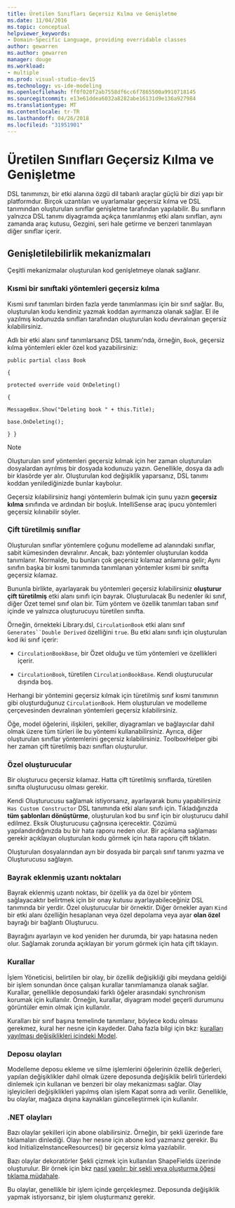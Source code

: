 ```yaml
---
title: Üretilen Sınıfları Geçersiz Kılma ve Genişletme
ms.date: 11/04/2016
ms.topic: conceptual
helpviewer_keywords:
- Domain-Specific Language, providing overridable classes
author: gewarren
ms.author: gewarren
manager: douge
ms.workload:
- multiple
ms.prod: visual-studio-dev15
ms.technology: vs-ide-modeling
ms.openlocfilehash: ff0f020f2ab7558df6cc6f7865500a9910718145
ms.sourcegitcommit: e13e61ddea6032a8282abe16131d9e136a927984
ms.translationtype: MT
ms.contentlocale: tr-TR
ms.lasthandoff: 04/26/2018
ms.locfileid: "31951901"
---
```

# <a name="overriding-and-extending-the-generated-classes"></a>Üretilen Sınıfları Geçersiz Kılma ve Genişletme
DSL tanımınızı, bir etki alanına özgü dil tabanlı araçlar güçlü bir dizi yapı bir platformdur. Birçok uzantıları ve uyarlamalar geçersiz kılma ve DSL tanımından oluşturulan sınıflar genişletme tarafından yapılabilir. Bu sınıfların yalnızca DSL tanımı diyagramda açıkça tanımlanmış etki alanı sınıfları, aynı zamanda araç kutusu, Gezgini, seri hale getirme ve benzeri tanımlayan diğer sınıflar içerir.

## <a name="extensibility-mechanisms"></a>Genişletilebilirlik mekanizmaları
 Çeşitli mekanizmalar oluşturulan kod genişletmeye olanak sağlanır.

### <a name="overriding-methods-in-a-partial-class"></a>Kısmi bir sınıftaki yöntemleri geçersiz kılma
 Kısmi sınıf tanımları birden fazla yerde tanımlanması için bir sınıf sağlar. Bu, oluşturulan kodu kendiniz yazmak koddan ayırmanıza olanak sağlar. El ile yazılmış kodunuzda sınıfları tarafından oluşturulan kodu devralınan geçersiz kılabilirsiniz.

 Adlı bir etki alanı sınıf tanımlarsanız DSL tanımı'nda, örneğin, `Book`, geçersiz kılma yöntemleri ekler özel kod yazabilirsiniz:

 `public partial class Book`

 `{`

 `protected override void OnDeleting()`

 `{`

 `MessageBox.Show("Deleting book " + this.Title);`

 `base.OnDeleting();`

 `} }`

> [!NOTE]
>  Oluşturulan sınıf yöntemleri geçersiz kılmak için her zaman oluşturulan dosyalardan ayrılmış bir dosyada kodunuzu yazın. Genellikle, dosya da adlı bir klasörde yer alır. Oluşturulan kod değişiklik yaparsanız, DSL tanımı koddan yenilediğinizde bunlar kaybolur.

 Geçersiz kılabilirsiniz hangi yöntemlerin bulmak için şunu yazın **geçersiz kılma** sınıfında ve ardından bir boşluk. IntelliSense araç ipucu yöntemleri geçersiz kılınabilir söyler.

### <a name="double-derived-classes"></a>Çift türetilmiş sınıflar
 Oluşturulan sınıflar yöntemlere çoğunu modelleme ad alanındaki sınıflar, sabit kümesinden devralınır. Ancak, bazı yöntemler oluşturulan kodda tanımlanır. Normalde, bu bunları çok geçersiz kılamaz anlamına gelir; Aynı sınıfın başka bir kısmi tanımında tanımlanan yöntemler kısmi bir sınıfta geçersiz kılamaz.

 Bununla birlikte, ayarlayarak bu yöntemleri geçersiz kılabilirsiniz **oluşturur çift türetilmiş** etki alanı sınıfı için bayrak. Oluşturulacak Bu nedenler iki sınıf, diğer Özet temel sınıf olan bir. Tüm yöntem ve özellik tanımları taban sınıf içinde ve yalnızca oluşturucuyu türetilen sınıfta.

 Örneğin, örnekteki Library.dsl, `CirculationBook` etki alanı sınıf `Generates``Double Derived` özelliğini `true`. Bu etki alanı sınıfı için oluşturulan kod iki sınıf içerir:

-   `CirculationBookBase`, bir Özet olduğu ve tüm yöntemleri ve özellikleri içerir.

-   `CirculationBook`, türetilen `CirculationBookBase`. Kendi oluşturucular dışında boş.

 Herhangi bir yöntemini geçersiz kılmak için türetilmiş sınıf kısmi tanımının gibi oluşturduğunuz `CirculationBook`. Hem oluşturulan ve modelleme çerçevesinden devralınan yöntemleri geçersiz kılabilirsiniz.

 Öğe, model öğelerini, ilişkileri, şekiller, diyagramları ve bağlayıcılar dahil olmak üzere tüm türleri ile bu yöntemi kullanabilirsiniz. Ayrıca, diğer oluşturulan sınıflar yöntemlerini geçersiz kılabilirsiniz. ToolboxHelper gibi her zaman çift türetilmiş bazı sınıfları oluşturulur.

### <a name="custom-constructors"></a>Özel oluşturucular
 Bir oluşturucu geçersiz kılamaz. Hatta çift türetilmiş sınıflarda, türetilen sınıfta oluşturucusu olması gerekir.

 Kendi Oluşturucusu sağlamak istiyorsanız, ayarlayarak bunu yapabilirsiniz `Has Custom Constructor` DSL tanımında etki alanı sınıfı için. Tıkladığınızda **tüm şablonları dönüştürme**, oluşturulan kod bu sınıf için bir oluşturucu dahil edilmez. Eksik Oluşturucusu çağrısına içerecektir. Çözümü yapılandırdığınızda bu bir hata raporu neden olur. Bir açıklama sağlaması gerekir açıklayan oluşturulan kodu görmek için hata raporu çift tıklatın.

 Oluşturulan dosyalarından ayrı bir dosyada bir parçalı sınıf tanımı yazma ve Oluşturucusu sağlayın.

### <a name="flagged-extension-points"></a>Bayrak eklenmiş uzantı noktaları
 Bayrak eklenmiş uzantı noktası, bir özellik ya da özel bir yöntem sağlayacaktır belirtmek için bir onay kutusu ayarlayabileceğiniz DSL tanımında bir yerdir. Özel oluşturucular bir örnektir. Diğer örnekler ayarı `Kind` bir etki alanı özelliğin hesaplanan veya özel depolama veya ayar **olan özel** bayrağı bir bağlantı Oluşturucu.

 Bayrağını ayarlayın ve kod yeniden her durumda, bir yapı hatasına neden olur. Sağlamak zorunda açıklayan bir yorum görmek için hata çift tıklayın.

### <a name="rules"></a>Kurallar
 İşlem Yöneticisi, belirtilen bir olay, bir özellik değişikliği gibi meydana geldiği bir işlem sonundan önce çalışan kurallar tanımlamanıza olanak sağlar. Kurallar, genellikle deposundaki farklı öğeler arasındaki synchronism korumak için kullanılır. Örneğin, kurallar, diyagram model geçerli durumunu görüntüler emin olmak için kullanılır.

 Kuralları bir sınıf başına temelinde tanımlanır, böylece kodu olması gerekmez, kural her nesne için kaydeder. Daha fazla bilgi için bkz: [kuralları yayılması değişiklikleri içindeki Model](../modeling/rules-propagate-changes-within-the-model.md).

### <a name="store-events"></a>Deposu olayları
 Modelleme deposu ekleme ve silme işlemlerini öğelerinin özellik değerleri, yapılan değişiklikler dahil olmak üzere deposunda değişiklik belirli türlerdeki dinlemek için kullanan ve benzeri bir olay mekanizması sağlar. Olay işleyicileri değişiklikleri yapılmış olan işlem Kapat sonra adı verilir. Genellikle, bu olaylar, mağaza dışına kaynakları güncelleştirmek için kullanılır.

### <a name="net-events"></a>.NET olayları
 Bazı olaylar şekilleri için abone olabilirsiniz. Örneğin, bir şekli üzerinde fare tıklamaları dinlediği. Olayı her nesne için abone kod yazmanız gerekir. Bu kod InitializeInstanceResources() bir geçersiz kılma yazılabilir.

 Bazı olaylar dekoratörler Şekli çizmek için kullanılan ShapeFields üzerinde oluşturulur. Bir örnek için bkz [nasıl yapılır: bir şekli veya oluşturma öğesi tıklama müdahale](../modeling/how-to-intercept-a-click-on-a-shape-or-decorator.md).

 Bu olaylar, genellikle bir işlem içinde gerçekleşmez. Deposunda değişiklik yapmak istiyorsanız, bir işlem oluşturmanız gerekir.